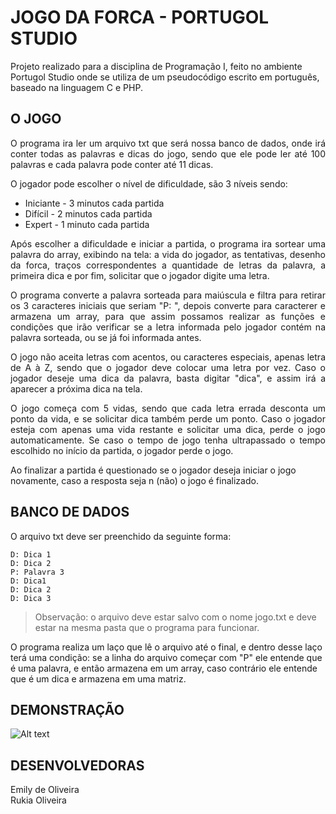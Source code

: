 # JOGO DA FORCA - PORTUGOL STUDIO
Projeto realizado para a disciplina de Programação I, feito no ambiente Portugol Studio onde se utiliza de um pseudocódigo escrito em português, baseado na linguagem C e PHP.

## O JOGO
<p align="justify">O programa ira ler um arquivo txt que será nossa banco de dados, onde irá conter todas as palavras e dicas do jogo, sendo que ele pode ler até 100 palavras e cada palavra pode conter até 11 dicas.</p>

O jogador pode escolher o nível de dificuldade, são 3 níveis sendo:
* Iniciante - 3 minutos cada partida
* Difícil - 2 minutos cada partida
* Expert - 1 minuto cada partida

<p align="justify">Após escolher a dificuldade e iniciar a partida, o programa ira sortear uma palavra do array, exibindo na tela: a vida do jogador, as tentativas, desenho da forca, traços correspondentes a quantidade de letras da palavra, a primeira dica e por fim, solicitar que o jogador digite uma letra.</p> 

<p align="justify">O programa converte a palavra sorteada para maiúscula e filtra para retirar os 3 caracteres iniciais que seriam "P: ", depois converte para caracterer e armazena um array, para que assim possamos realizar as funções e condições que irão verificar se a letra informada pelo jogador contém na palavra sorteada, ou se já foi informada antes.</p>

<p align="justify">O jogo não aceita letras com acentos, ou caracteres especiais, apenas letra de A à Z, sendo que o jogador deve colocar uma letra por vez. Caso o jogador deseje uma dica da palavra, basta digitar "dica", e assim irá a aparecer a próxima dica na tela.</p> 

<p align="justify">O jogo começa com 5 vidas, sendo que cada letra errada desconta um ponto da vida, e se solicitar dica também perde um ponto. Caso o jogador esteja com apenas uma vida restante e solicitar uma dica, perde o jogo automaticamente. Se caso o tempo de jogo tenha ultrapassado o tempo escolhido no início da partida, o jogador perde o jogo.</p>

Ao finalizar a partida é questionado se o jogador deseja iniciar o jogo novamente, caso a resposta seja n (não) o jogo é finalizado.

## BANCO DE DADOS
O arquivo txt deve ser preenchido da seguinte forma:

```P: Palavra
D: Dica 1
D: Dica 2
P: Palavra 3
D: Dica1
D: Dica 2
D: Dica 3 
```

>Observação: o arquivo deve estar salvo com o nome jogo.txt e deve estar na mesma pasta que o programa para funcionar.

O programa realiza um laço que lê o arquivo até o final, e dentro desse laço terá uma condição: se a linha do arquivo começar com "P" ele entende que é uma palavra, e então armazena em um array, caso contrário ele entende que é um dica e armazena em uma matriz. 

## DEMONSTRAÇÃO
![Alt text](https://github.com/emilyoly/Jogo-da-Forca---Portugol/blob/main/jogo%20da%20forca.gif)

## DESENVOLVEDORAS
Emily de Oliveira  
Rukia Oliveira


